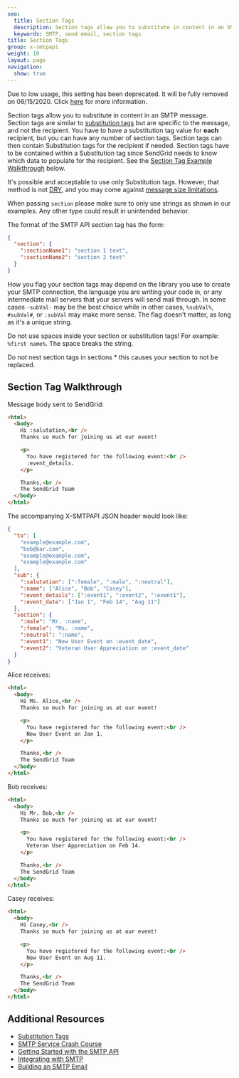 ```yaml
---
seo:
  title: Section Tags
  description: Section tags allow you to substitute in content in an SMTP message.
  keywords: SMTP, send email, section tags
title: Section Tags
group: x-smtpapi
weight: 10
layout: page
navigation:
  show: true
---
```


<call-out type="warning">

Due to low usage, this setting has been deprecated. It will be fully removed on 06/15/2020. Click [here]({{root_url}}/ui/account-and-settings/retired-mail-settings/) for more information.

</call-out>

Section tags allow you to substitute in content in an SMTP message. Section tags are similar to [substitution tags]({{root_url}}/for-developers/sending-email/substitution-tags/) but are specific to the message, and not the recipient. You have to have a substitution tag value for **each** recipient, but you can have any number of section tags. Section tags can then contain Substitution tags for the recipient if needed. Section tags have to be contained within a Substitution tag since SendGrid needs to know which data to populate for the recipient.
See the [Section Tag Example Walkthrough](#section-tag-example-walkthrough) below.

It's possible and acceptable to use only Substitution tags. However, that method is not [DRY](http://en.wikipedia.org/wiki/Don%27t_repeat_yourself), and you may come against [message size limitations]({{root_url}}/ui/sending-email/how-to-send-email-with-marketing-campaigns/).

<call-out type="warning">

When passing `section` please make sure to only use strings as shown in our examples. Any other type could result in unintended behavior.

</call-out>

The format of the SMTP API section tag has the form:

```json
{
  "section": {
    ":sectionName1": "section 1 text",
    ":sectionName2": "section 2 text"
  }
}
```

<call-out>

How you flag your section tags may depend on the library you use to create your SMTP connection, the language you are writing your code in, or any intermediate mail servers that your servers will send mail through. In some cases `-subVal-` may be the best choice while in other cases, `%subVal%`, `#subVal#`, or `:subVal` may make more sense. The flag doesn't matter, as long as it's a unique string.

</call-out>

<call-out type="warning">

Do not use spaces inside your section or substitution tags! For example: `%first name%`. The space breaks the string.

</call-out>

<call-out type="warning">

Do not nest section tags in sections \* this causes your section to not be replaced.

</call-out>

## Section Tag Walkthrough

Message body sent to SendGrid:

```html
<html>
  <body>
    Hi :salutation,<br />
    Thanks so much for joining us at our event!

    <p>
      You have registered for the following event:<br />
      :event_details.
    </p>

    Thanks,<br />
    The SendGrid Team
  </body>
</html>
```

The accompanying X-SMTPAPI JSON header would look like:

```json
{
  "to": [
    "example@example.com",
    "bob@bar.com",
    "example@example.com",
    "example@example.com"
  ],
  "sub": {
    ":salutation": [":female", ":male", ":neutral"],
    ":name": ["Alice", "Bob", "Casey"],
    ":event_details": [":event1", ":event2", ":event1"],
    ":event_date": ["Jan 1", "Feb 14", "Aug 11"]
  },
  "section": {
    ":male": "Mr. :name",
    ":female": "Ms. :name",
    ":neutral": ":name",
    ":event1": "New User Event on :event_date",
    ":event2": "Veteran User Appreciation on :event_date"
  }
}
```

Alice receives:

```html
<html>
  <body>
    Hi Ms. Alice,<br />
    Thanks so much for joining us at our event!

    <p>
      You have registered for the following event:<br />
      New User Event on Jan 1.
    </p>

    Thanks,<br />
    The SendGrid Team
  </body>
</html>
```

Bob receives:

```html
<html>
  <body>
    Hi Mr. Bob,<br />
    Thanks so much for joining us at our event!

    <p>
      You have registered for the following event:<br />
      Veteran User Appreciation on Feb 14.
    </p>

    Thanks,<br />
    The SendGrid Team
  </body>
</html>
```

Casey receives:

```html
<html>
  <body>
    Hi Casey,<br />
    Thanks so much for joining us at our event!

    <p>
      You have registered for the following event:<br />
      New User Event on Aug 11.
    </p>

    Thanks,<br />
    The SendGrid Team
  </body>
</html>
```

## Additional Resources

- [Substitution Tags]({{root_url}}/for-developers/sending-email/substitution-tags/)
- [SMTP Service Crash Course](https://sendgrid.com/blog/smtp-service-crash-course/)
- [Getting Started with the SMTP API]({{root_url}}/for-developers/sending-email/getting-started-smtp/)
- [Integrating with SMTP]({{root_url}}/for-developers/sending-email/integrating-with-the-smtp-api/)
- [Building an SMTP Email]({{root_url}}/for-developers/sending-email/building-an-smtp-email/)
